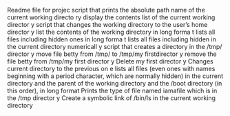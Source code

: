 
Readme file for projec
script that prints the absolute path name of the current working directo
ry
display the contents list of the current working director
y
script that changes the working directory to the user’s home director
y
list the contents of the working directory in long forma
t
lists all files including hidden ones in long forma
t
lists all files including hidden in the current directory numericall
y
script that creates a directory in the /tmp/ director
y
move file betty from /tmp/ to /tmp/my firstdirector
y
remove the file betty from /tmp/my first director
y
Delete my first director
y
Changes current directory to the previous on
e
lists all files (even ones with names beginning with a period character, which are normally hidden) in the current directory and the parent of the working directory and the /boot directory (in this order), in long format
Prints the type of file named iamafile which is in the /tmp director
y
Create a symbolic link of /bin/ls in the current working directory
